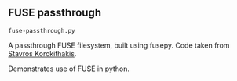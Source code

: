 ## FUSE passthrough

`fuse-passthrough.py`

A passthrough FUSE filesystem, built using fusepy. Code taken from [Stavros
Korokithakis](https://github.com/skorokithakis/python-fuse-sample).

Demonstrates use of FUSE in python.
